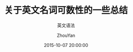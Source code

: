 ---
layout:     post
title:      "关于英文名词可数性的一些总结"
subtitle:   "英文语法"
date:       2015-10-07 20:00:00
author:     "ZhouYan"
header-img: "bimg/united_kingdom.png"
---